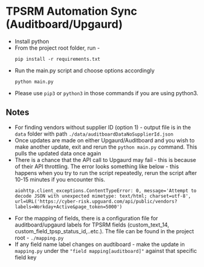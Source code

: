 # TPSRM Automation Sync (Auditboard/Upgaurd)

- Install python
- From the project root folder, run -  
    ```
    pip install -r requirements.txt
    ```
- Run the main.py script and choose options accordingly
    ```
    python main.py
    ```
- Please use `pip3` or `python3` in those commands if you are using python3.

## Notes
- For finding vendors without supplier ID (option 1) - output file is in the `data` folder with path `./data/auditboardDataNoSupplierId.json`
- Once updates are made on either Upgaurd/Auditboard and you wish to make another update, exit and rerun the `python main.py` command. This pulls the updated data once again
- There is a chance that the API call to Upgaurd may fail - this is because of their API throttling. The error looks something like below - this happens when you try to run the script repeatedly, rerun the script after 10-15 minutes if you encounter this. 
    ```
    aiohttp.client_exceptions.ContentTypeError: 0, message='Attempt to decode JSON with unexpected mimetype: text/html; charset=utf-8', url=URL('https://cyber-risk.upguard.com/api/public/vendors?labels=Workday+Active&page_token=5000')
    ```
- For the mapping of fields, there is a configuration file for auditboard/upgaurd labels for TPSRM fields (custom_text_14, custom_field_tpsp_status_id,..etc.). The file can be found in the project root - `./mapping.py`
- If any field name label changes on audtiboard - make the update in `mapping.py` under the `"field mapping[auditboard]"` against that specific field key


